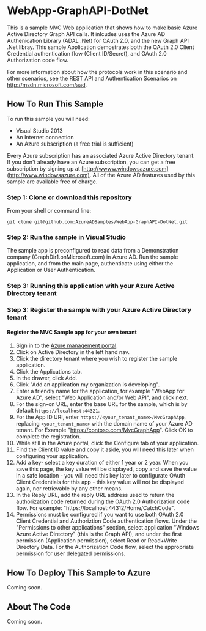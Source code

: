 WebApp-GraphAPI-DotNet
=========================================
This is a sample MVC Web application that shows how to make basic Azure Active Directory Graph API calls. It inlcudes uses the Azure AD Authenication Library (ADAL .Net) for OAuth 2.0, and the new Graph API .Net libray. This sample Application demostrates both the OAuth 2.0 Client Credential authentication flow (Client ID/Secret), and OAuth 2.0 Authorization code flow.

For more information about how the protocols work in this scenario and other scenarios, see the REST API and Authentication Scenarios on http://msdn.microsoft.com/aad.

## How To Run This Sample

To run this sample you will need:
- Visual Studio 2013
- An Internet connection
- An Azure subscription (a free trial is sufficient)

Every Azure subscription has an associated Azure Active Directory tenant.  If you don't already have an Azure subscription, you can get a free subscription by signing up at [http://wwww.windowsazure.com](http://www.windowsazure.com).  All of the Azure AD features used by this sample are available free of charge.

### Step 1:  Clone or download this repository

From your shell or command line:

`git clone git@github.com:AzureADSamples/WebApp-GraphAPI-DotNet.git`

### Step 2:  Run the sample in Visual Studio

The sample app is preconfigured to read data from a Demonstration company (GraphDir1.onMicrosoft.com) in Azure AD. Run the sample application, and from the main page, authenticate using either the Application or User Authentication.

### Step 3:  Running this application with your Azure Active Directory tenant

### Step 3:  Register the sample with your Azure Active Directory tenant

#### Register the MVC Sample app for your own tenant

1. Sign in to the [Azure management portal](https://manage.windowsazure.com).
2. Click on Active Directory in the left hand nav.
3. Click the directory tenant where you wish to register the sample application.
4. Click the Applications tab.
5. In the drawer, click Add.
6. Click "Add an application my organization is developing".
7. Enter a friendly name for the application, for example "WebApp for Azure AD", select "Web Application and/or Web API", and click next.
8. For the sign-on URL, enter the base URL for the sample, which is by default `https://localhost:44321`.
9. For the App ID URI, enter `https://<your_tenant_name>/MvcGraphApp`, replacing `<your_tenant_name>` with the domain name of your Azure AD tenant. For Example "https://contoso.com/MvcGraphApp".  Click OK to complete the registration.
10. While still in the Azure portal, click the Configure tab of your application.
11. Find the Client ID value and copy it aside, you will need this later when configuring your application.
12. Add a key- select a key duration of either 1 year or 2 year. When you save this page, the key value will be displayed, copy and save the value in a safe location - you will need this key later to configurate OAuth Client Credentials for this app - this key value will not be displayed again, nor retrievable by any other means.
13. In the Reply URL, add the reply URL address used to return the authorization code returned during the OAuth 2.0 Authorization code flow.  For example: "https://localhost:44312/Home/CatchCode".
14. Permissions must be configured if you want to use both OAuth 2.0 Client Credential and Authoriztion Code authentication flows.  Under the "Permissions to other applications" section, select application "Windows Azure Active Directory" (this is the Graph API), and under the first permission (Application permission), select Read or Read+Write Directory Data. For the Authorization Code flow, select the appropriate permission for user delegated permissions.
<TODO List information on each type of delegated permssion>

## How To Deploy This Sample to Azure

Coming soon.

## About The Code

Coming soon.

